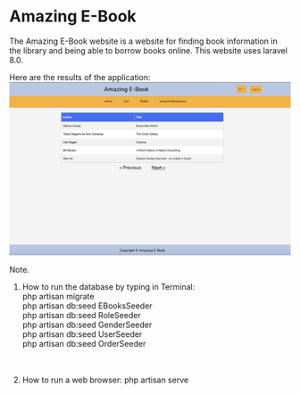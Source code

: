 # Amazing E-Book
The Amazing E-Book website is a website for finding book information in the library and being able to borrow books online. This website uses laravel 8.0.

Here are the results of the application:
![Image of Quiz Tokoh Dunia](https://github.com/hafizewp22/AmazingE-Book_UAS/blob/main/Screen%20Shot%202022-02-16%20at%2009.19.41.png)

Note.<br>
1. How to run the database by typing in Terminal:<br>
php artisan migrate <br>
php artisan db:seed EBooksSeeder <br>
php artisan db:seed RoleSeeder <br>
php artisan db:seed GenderSeeder <br>
php artisan db:seed UserSeeder <br>
php artisan db:seed OrderSeeder <br><br><br>

2. How to run a web browser: php artisan serve

